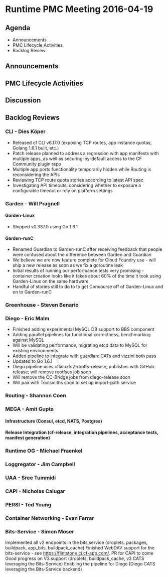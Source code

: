 # Runtime PMC Meeting 2016-04-19

## Agenda
* Announcements
* PMC Lifecycle Activities
* Backlog Review

## Announcements


## PMC Lifecycle Activities


## Discussion


## Backlog Reviews

### CLI - Dies Köper
- Released cf CLI v6.17.0 (exposing TCP routes, app instance quotas, Golang 1.6.1 built, etc.)
- Patch release planned to address a regression with app manifests with multiple apps, as well as securing-by-default access to the CF Community plugin repo
- Multiple app ports functionality temporarily hidden while Routing is reconsidering the APIs
- Reviewing TCP route quota stories according to latest API spec
- Investigating API timeouts: considering whether to exposure a configurable timeout or rely on platform settings

### Garden - Will Pragnell

#### Garden-Linux

- Shipped v0.337.0 using Go 1.6.1

#### Garden-runC

- Renamed Guardian to Garden-runC after receiving feedback that people were confused about the difference between Garden and Guardian
- We believe we are now feature complete for Cloud Foundry use - will ship a new release as soon as we fix a goroutine leak
- Initial results of running our performance tests very promising - container creation looks like it takes about 60% of the time it took using Garden-Linux on the same hardware
- Handful of stories still to do to to get Concourse off of Garden-Linux and on to Garden-runC

### Greenhouse - Steven Benario

### Diego - Eric Malm

- Finished adding experimental MySQL DB support to BBS component
- Adding parallel pipelines for functional correctness, benchmarking against MySQL
- Will be validating performance, migrating etcd data to MySQL for existing environments
- Added pipeline to integrate with guardian: CATs and vizzini both pass
- Updated to Go 1.6.1
- Diego pipeline uses cflinuxfs2-rootfs-release, publishes with GitHub release; will remove rootfses job soon
- Will remove the CC-Bridge jobs from diego-release soon
- Will pair with Toolsmiths soon to set up import-path service


### Routing - Shannon Coen

### MEGA - Amit Gupta

#### Infrastructure (Consul, etcd, NATS, Postgres)

#### Release Integration (cf-release, integration pipelines, acceptance tests, manifest generation)

### Runtime OG - Michael Fraenkel

### Loggregator - Jim Campbell

### UAA - Sree Tummidi

### CAPI - Nicholas Calugar

### PERSI - Ted Young

### Container Networking - Evan Farrar

### Bits-Service - Simon Moser

Implemented all v2 endpoints in the bits service (droplets. packages, buildpack, app_bits, buildpack_cache)
Finished WebDAV support for the bits-service - see https://flintstone.ci.cf-app.com/. PR for CAPI to come 
Good progress on V3 support (droplets, buildpack_cache, v3 CATS leveraging the Bits-Service) 
Enabling the pipeline for Diego (Diego CATS leveraging the Bits-Service backend)


